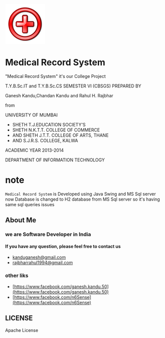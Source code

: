 
![](https://github.com/GaneshKandu/MedicalRS/blob/master/MedicalRS-src/Image/medical_logo.png)

# Medical Record System

"Medical Record System" it's our College Project

T.Y.B.Sc.IT and T.Y.B.Sc.CS SEMESTER VI (CBSGS)
PREPARED BY

Ganesh Kandu,Chandan Kandu and Rahul H. Rajbhar

from

UNIVERSITY OF MUMBAI

* SHETH T.J.EDUCATION SOCIETY'S
* SHETH N.K.T.T. COLLEGE OF COMMERCE
* AND SHETH J.T.T. COLLEGE OF ARTS, THANE
* AND S.J.R.S. COLLEGE, KALWA

ACADEMIC YEAR 2013-2014

DEPARTMENT OF INFORMATION TECHNOLOGY

# note

``Medical Record System`` is Developed using Java Swing and MS Sql server
now Database is changed to H2 database from MS Sql server
so it's having same sql queries issues

## About Me
### we are Software Developer in India
#### If you have any question, please feel free to contact us

* [kanduganesh@gmail.com](mailto:kanduganesh@gmail.com)
* [rajbharrahul1994@gmail.com](mailto:rajbharrahul1994@gmail.com)

### other liks
* [https://www.facebook.com/ganesh.kandu.50](https://www.facebook.com/ganesh.kandu.50)
* [https://www.facebook.com/n6Sense](https://www.facebook.com/n6Sense)

## LICENSE

Apache License
